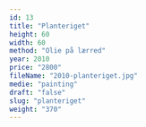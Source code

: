 ```yaml
---
id: 13
title: "Planteriget"
height: 60
width: 60
method: "Olie på lærred"
year: 2010
price: "2800"
fileName: "2010-planteriget.jpg"
medie: "painting"
draft: "false"
slug: "planteriget"
weight: "370"
---
```

